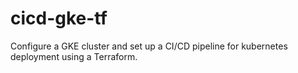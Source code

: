 # cicd-gke-tf
Configure a GKE cluster and set up a CI/CD pipeline for kubernetes deployment using a Terraform.
